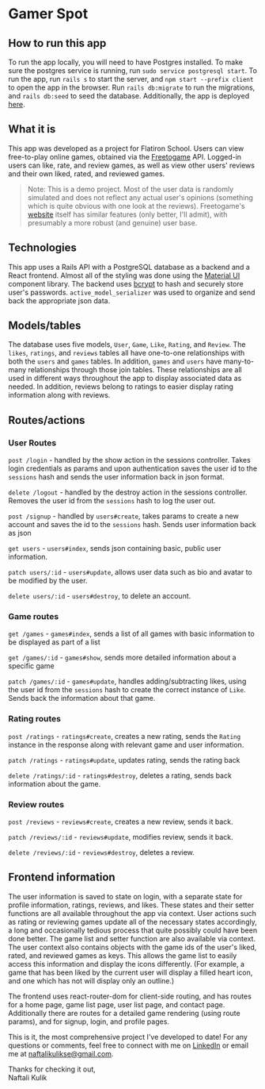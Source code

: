 # Gamer Spot

## How to run this app

To run the app locally, you will need to have Postgres installed. To make sure the postgres service is running, run `sudo service postgresql start`. To run the app, run `rails s` to start the server, and `npm start --prefix client` to open the app in the browser. Run `rails db:migrate` to run the migrations, and `rails db:seed` to seed the database. Additionally, the app is deployed [here](https://gamer-spot.herokuapp.com/).

## What it is

This app was developed as a project for Flatiron School. Users can view free-to-play online games, obtained via the [Freetogame](https://www.freetogame.com/api-doc) API. Logged-in users can like, rate, and review games, as well as view other users' reviews and their own liked, rated, and reviewed games.

> Note: This is a demo project. Most of the user data is randomly simulated and does not reflect any actual user's opinions (something which is quite obvious with one look at the reviews). Freetogame's [website](https://www.freetogame.com/) itself has similar features (only better, I'll admit), with presumably a more robust (and genuine) user base.

## Technologies

This app uses a Rails API with a PostgreSQL database as a backend and a React frontend. Almost all of the styling was done using the [Material UI](https://mui.com/material-ui/getting-started/overview/) component library. The backend uses [bcrypt](https://github.com/bcrypt-ruby/bcrypt-ruby) to hash and securely store user's passwords. `active_model_serializer` was used to organize and send back the appropriate json data.

## Models/tables

The database uses five models, `User`, `Game`, `Like`, `Rating`, and `Review`. The `likes`, `ratings`, and `reviews` tables all have one-to-one relationships with both the `users` and `games` tables. In addition, `games` and `users` have many-to-many relationships through those join tables. These relationships are all used in different ways throughout the app to display associated data as needed. In addition, reviews belong to ratings to easier display rating information along with reviews.

## Routes/actions

### User Routes

`post /login` - handled by the show action in the sessions controller. Takes login credentials as params and upon authentication saves the user id to the `sessions` hash and sends the user information back in json format.

`delete /logout` - handled by the destroy action in the sessions controller. Removes the user id from the `sessions` hash to log the user out.

`post /signup` - handled by `users#create`, takes params to create a new account and saves the id to the `sessions` hash. Sends user information back as json

`get users` - `users#index`, sends json containing basic, public user information.

`patch users/:id` - `users#update`, allows user data such as bio and avatar to be modified by the user.

`delete users/:id` - `users#destroy`, to delete an account.

### Game routes

`get /games` - `games#index`, sends a list of all games with basic information to be displayed as part of a list

`get /games/:id` - `games#show`, sends more detailed information about a specific game

`patch /games/:id` - `games#update`, handles adding/subtracting likes, using the user id from the `sessions` hash to create the correct instance of `Like`. Sends back the information about that game.

### Rating routes

`post /ratings` - `ratings#create`, creates a new rating, sends the `Rating` instance in the response along with relevant game and user information.

`patch /ratings` - `ratings#update`, updates rating, sends the rating back

`delete /ratings/:id` - `ratings#destroy`, deletes a rating, sends back information about the game.

### Review routes

`post /reviews` - `reviews#create`, creates a new review, sends it back.

`patch /reviews/:id` - `reviews#update`, modifies review, sends it back.

`delete /reviews/:id` - `reviews#destroy`, deletes a review.

## Frontend information

The user information is saved to state on login, with a separate state for profile information, ratings, reviews, and likes. These states and their setter functions are all available throughout the app via context. User actions such as rating or reviewing games update all of the necessary states accordingly, a long and occasionally tedious process that quite possibly could have been done better. The game list and setter function are also available via context. The user context also contains objects with the game ids of the user's liked, rated, and reviewed games as keys. This allows the game list to easily access this information and display the icons differently. (For example, a game that has been liked by the current user will display a filled heart icon, and one which has not will display only an outline.)

The frontend uses react-router-dom for client-side routing, and has routes for a home page, game list page, user list page, and contact page. Additionally there are routes for a detailed game rendering (using route params), and for signup, login, and profile pages.

This is it, the most comprehensive project I've developed to date! For any questions or comments, feel free to connect with me on [LinkedIn](https://www.linkedin.com/in/naftali-kulik-se/) or email me at [naftalikulikse@gmail.com](mailto:naftalikulikse@gmail.com).

Thanks for checking it out,  
Naftali Kulik